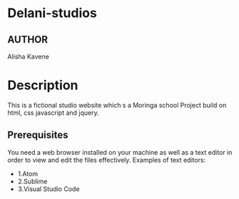 # Delani-studios
## AUTHOR
Alisha Kavene
# Description
This is a fictional studio website which s a Moringa school Project build on html, css javascript and jquery.
## Prerequisites
You need a web browser installed on your machine as well as a text editor in order to view and edit the files effectively. Examples of text editors:

* 1.Atom
* 2.Sublime
* 3.Visual Studio Code
